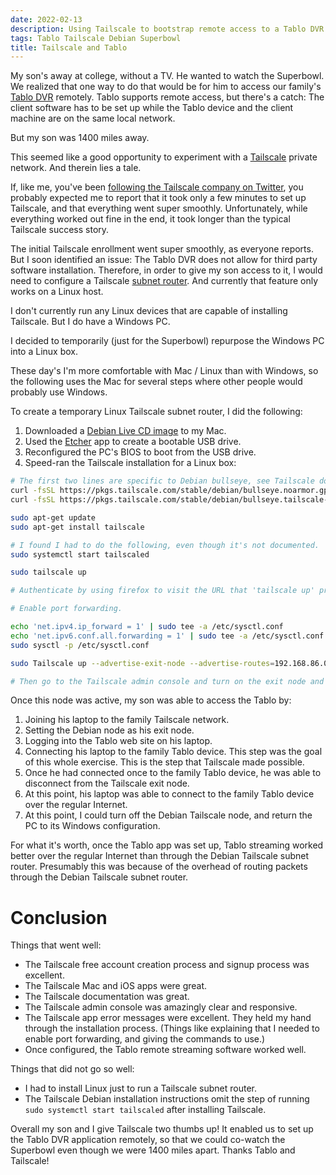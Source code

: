 ```yaml
---
date: 2022-02-13
description: Using Tailscale to bootstrap remote access to a Tablo DVR.
tags: Tablo Tailscale Debian Superbowl
title: Tailscale and Tablo
---
```


My son's away at college, without a TV. He wanted to watch the Superbowl. We
realized that one way to do that would be for him to access our family's
[Tablo DVR](https://www.tablotv.com/) remotely. Tablo supports remote access,
but there's a catch: The client software has to be set up while the Tablo device 
and the client machine are on the same local network.

But my son was 1400 miles away.

This seemed like a good opportunity to experiment with a [Tailscale](https://tailscale.com/)
private network. And therein lies a tale.

<!--more-->

If, like me, you've been [following the Tailscale company on Twitter](https://twitter.com/tailscale),
you probably expected me to report that it took only a few minutes to set up Tailscale,
and that everything went super smoothly. Unfortunately, while everything worked out
fine in the end, it took longer than the typical Tailscale success story.

The initial Tailscale enrollment went super smoothly, as everyone reports. But I soon
identified an issue: The Tablo DVR does not allow for third party software installation.
Therefore, in order to give my son access to it, I would need to configure a Tailscale
[subnet router](https://tailscale.com/kb/1019/subnets). And currently that feature
only works on a Linux host.

I don't currently run any Linux devices that are capable of installing Tailscale.
But I do have a Windows PC.

I decided to temporarily (just for the Superbowl) repurpose the Windows PC into a Linux box.

These day's I'm more comfortable with Mac / Linux than with Windows, so the following
uses the Mac for several steps where other people would probably use Windows.

To create a temporary Linux Tailscale subnet router, I did the following:

1. Downloaded a [Debian Live CD image](https://debian.org/CD/live/) to my Mac.
2. Used the [Etcher](https://www.balena.io/etcher/) app to create a bootable USB drive.
3. Reconfigured the PC's BIOS to boot from the USB drive.
4. Speed-ran the Tailscale installation for a Linux box:

```bash
# The first two lines are specific to Debian bullseye, see Tailscale docs for other releases:
curl -fsSL https://pkgs.tailscale.com/stable/debian/bullseye.noarmor.gpg | sudo tee /usr/share/keyrings/tailscale-archive-keyring.gpg >/dev/null
curl -fsSL https://pkgs.tailscale.com/stable/debian/bullseye.tailscale-keyring.list | sudo tee

sudo apt-get update
sudo apt-get install tailscale

# I found I had to do the following, even though it's not documented.
sudo systemctl start tailscaled

sudo tailscale up

# Authenticate by using firefox to visit the URL that 'tailscale up' prints out.

# Enable port forwarding.

echo 'net.ipv4.ip_forward = 1' | sudo tee -a /etc/sysctl.conf
echo 'net.ipv6.conf.all.forwarding = 1' | sudo tee -a /etc/sysctl.conf
sudo sysctl -p /etc/sysctl.conf

sudo Tailscale up --advertise-exit-node --advertise-routes=192.168.86.0/24

# Then go to the Tailscale admin console and turn on the exit node and advertise routes switches for the newly added node.
```

Once this node was active, my son was able to access the Tablo by:

1. Joining his laptop to the family Tailscale network.
2. Setting the Debian node as his exit node.
3. Logging into the Tablo web site on his laptop.
4. Connecting his laptop to the family Tablo device.
   This step was the goal of this whole exercise.
   This is the step that Tailscale made possible.
5. Once he had connected once to the family Tablo device, he was able to disconnect from the Tailscale exit node.
6. At this point, his laptop was able to connect to the family Tablo device over the regular Internet.
7. At this point, I could turn off the Debian Tailscale node, and return the PC to its Windows configuration.

For what it's worth, once the Tablo app was set up, Tablo streaming worked better over the regular Internet than through the
Debian Tailscale subnet router. Presumably this was because of the overhead of routing packets through the Debian Tailscale subnet router.

# Conclusion

Things that went well:

+ The Tailscale free account creation process and signup process was excellent.
+ The Tailscale Mac and iOS apps were great.
+ The Tailscale documentation was great.
+ The Tailscale admin console was amazingly clear and responsive.
+ The Tailscale app error messages were excellent. They held my hand through the installation process.
  (Things like explaining that I needed to enable port forwarding, and giving the commands to use.)
+ Once configured, the Tablo remote streaming software worked well.

Things that did not go so well:

- I had to install Linux just to run a Tailscale subnet router.
- The Tailscale Debian installation instructions omit the step of running `sudo systemctl start tailscaled` after installing Tailscale.

Overall my son and I give Tailscale two thumbs up! It enabled us to set up the Tablo DVR application remotely,
so that we could co-watch the Superbowl even though we were 1400 miles apart. Thanks Tablo and Tailscale!
